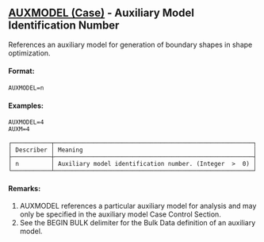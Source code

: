 ## [AUXMODEL (Case)](https://nexus.hexagon.com/documentationcenter/bundle/MSC_Nastran_2022.4/page/Nastran_Combined_Book/qrg/casecontrol4a/TOC.AUXMODEL.Case.xhtml) - Auxiliary Model Identification Number

References an auxiliary model for generation of boundary shapes in shape optimization.

#### Format:
```nastran
AUXMODEL=n
```

#### Examples:
```nastran
AUXMODEL=4
AUXM=4
```

```text
┌───────────┬────────────────────────────────────────────────────────┐
│ Describer │ Meaning                                                │
├───────────┼────────────────────────────────────────────────────────┤
│ n         │ Auxiliary model identification number. (Integer  >  0) │
└───────────┴────────────────────────────────────────────────────────┘
```
#### Remarks:

1. AUXMODEL references a particular auxiliary model for analysis and may only be specified in the auxiliary model Case Control Section.
2. See the BEGIN BULK delimiter for the Bulk Data definition of an auxiliary model.
